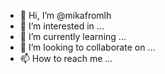 - 👋 Hi, I’m @mikafromlh
- 👀 I’m interested in ...
- 🌱 I’m currently learning ...
- 💞️ I’m looking to collaborate on ...
- 📫 How to reach me ...

<!---
mikafromlh/mikafromlh is a ✨ special ✨ repository because its `README.md` (this file) appears on your GitHub profile.
You can click the Preview link to take a look at your changes.
--->
